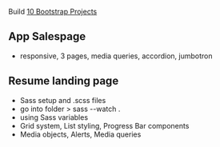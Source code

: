 Build [10 Bootstrap Projects](https://www.udemy.com/learn-bootstrap-development-by-building-10-projects/#/)

## App Salespage
- responsive, 3 pages, media queries, accordion, jumbotron

## Resume landing page
- Sass setup and .scss files
- go into folder >  sass --watch . 
- using Sass variables
- Grid system, List styling, Progress Bar components
- Media objects, Alerts, Media queries
